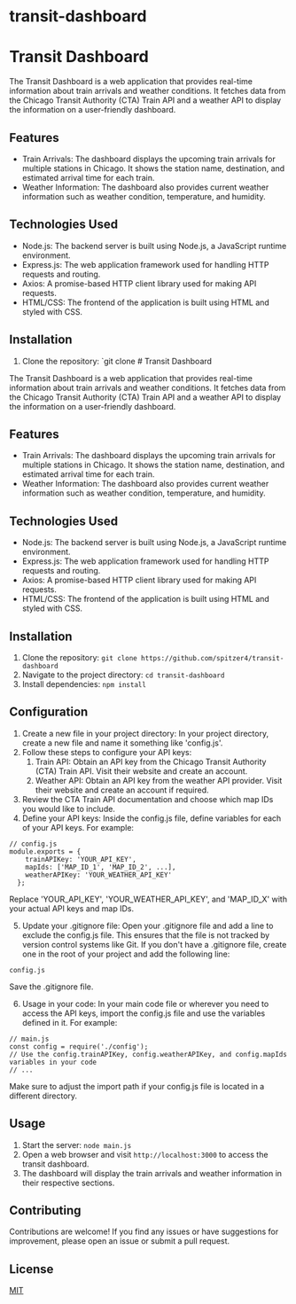 # transit-dashboard

# Transit Dashboard

The Transit Dashboard is a web application that provides real-time information about train arrivals and weather conditions. It fetches data from the Chicago Transit Authority (CTA) Train API and a weather API to display the information on a user-friendly dashboard.

## Features

- Train Arrivals: The dashboard displays the upcoming train arrivals for multiple stations in Chicago. It shows the station name, destination, and estimated arrival time for each train.
- Weather Information: The dashboard also provides current weather information such as weather condition, temperature, and humidity.

## Technologies Used

- Node.js: The backend server is built using Node.js, a JavaScript runtime environment.
- Express.js: The web application framework used for handling HTTP requests and routing.
- Axios: A promise-based HTTP client library used for making API requests.
- HTML/CSS: The frontend of the application is built using HTML and styled with CSS.

## Installation

1. Clone the repository: `git clone # Transit Dashboard

The Transit Dashboard is a web application that provides real-time information about train arrivals and weather conditions. It fetches data from the Chicago Transit Authority (CTA) Train API and a weather API to display the information on a user-friendly dashboard.

## Features

- Train Arrivals: The dashboard displays the upcoming train arrivals for multiple stations in Chicago. It shows the station name, destination, and estimated arrival time for each train.
- Weather Information: The dashboard also provides current weather information such as weather condition, temperature, and humidity.

## Technologies Used

- Node.js: The backend server is built using Node.js, a JavaScript runtime environment.
- Express.js: The web application framework used for handling HTTP requests and routing.
- Axios: A promise-based HTTP client library used for making API requests.
- HTML/CSS: The frontend of the application is built using HTML and styled with CSS.

## Installation

1. Clone the repository: `git clone https://github.com/spitzer4/transit-dashboard`
2. Navigate to the project directory: `cd transit-dashboard`
3. Install dependencies: `npm install`

## Configuration

1. Create a new file in your project directory: In your project directory, create a new file and name it something like 'config.js'.
2. Follow these steps to configure your API keys:
    1. Train API: Obtain an API key from the Chicago Transit Authority (CTA) Train API. Visit their website and create an account.
    2. Weather API: Obtain an API key from the weather API provider. Visit their website and create an account if required.
3. Review the CTA Train API documentation and choose which map IDs you would like to include.
4. Define your API keys: Inside the config.js file, define variables for each of your API keys. For example:
```
// config.js
module.exports = {
	trainAPIKey: 'YOUR_API_KEY',
	mapIds: ['MAP_ID_1', 'MAP_ID_2', ...],
	weatherAPIKey: 'YOUR_WEATHER_API_KEY'
  };

```
Replace 'YOUR_API_KEY', 'YOUR_WEATHER_API_KEY', and 'MAP_ID_X' with your actual API keys and map IDs.

5. Update your .gitignore file: Open your .gitignore file and add a line to exclude the config.js file. This ensures that the file is not tracked by version control systems like Git. If you don't have a .gitignore file, create one in the root of your project and add the following line:
```
config.js
```
Save the .gitignore file.

6. Usage in your code: In your main code file or wherever you need to access the API keys, import the config.js file and use the variables defined in it. For example:
```
// main.js
const config = require('./config'); 
// Use the config.trainAPIKey, config.weatherAPIKey, and config.mapIds variables in your code
// ...
```
Make sure to adjust the import path if your config.js file is located in a different directory.

## Usage

1. Start the server: `node main.js`
2. Open a web browser and visit `http://localhost:3000` to access the transit dashboard.
3. The dashboard will display the train arrivals and weather information in their respective sections.

## Contributing

Contributions are welcome! If you find any issues or have suggestions for improvement, please open an issue or submit a pull request.

## License

[MIT](LICENSE)
